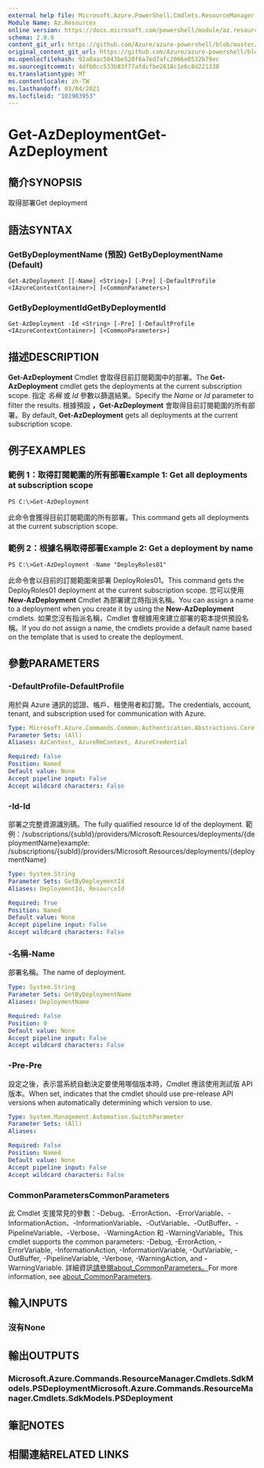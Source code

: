 ```yaml
---
external help file: Microsoft.Azure.PowerShell.Cmdlets.ResourceManager.dll-Help.xml
Module Name: Az.Resources
online version: https://docs.microsoft.com/powershell/module/az.resources/get-azdeployment
schema: 2.0.0
content_git_url: https://github.com/Azure/azure-powershell/blob/master/src/Resources/Resources/help/Get-AzDeployment.md
original_content_git_url: https://github.com/Azure/azure-powershell/blob/master/src/Resources/Resources/help/Get-AzDeployment.md
ms.openlocfilehash: 92a0aac5043be520f6a7ed7afc2066e0532b79ec
ms.sourcegitcommit: 4dfb0cc533b83f77afdcfbe2618c1e6c8d221330
ms.translationtype: MT
ms.contentlocale: zh-TW
ms.lasthandoff: 03/04/2021
ms.locfileid: "101903953"
---
```

# <span data-ttu-id="3e7d2-101">Get-AzDeployment</span><span class="sxs-lookup"><span data-stu-id="3e7d2-101">Get-AzDeployment</span></span>

## <span data-ttu-id="3e7d2-102">簡介</span><span class="sxs-lookup"><span data-stu-id="3e7d2-102">SYNOPSIS</span></span>
<span data-ttu-id="3e7d2-103">取得部署</span><span class="sxs-lookup"><span data-stu-id="3e7d2-103">Get deployment</span></span>

## <span data-ttu-id="3e7d2-104">語法</span><span class="sxs-lookup"><span data-stu-id="3e7d2-104">SYNTAX</span></span>

### <span data-ttu-id="3e7d2-105">GetByDeploymentName (預設) </span><span class="sxs-lookup"><span data-stu-id="3e7d2-105">GetByDeploymentName (Default)</span></span>
```
Get-AzDeployment [[-Name] <String>] [-Pre] [-DefaultProfile <IAzureContextContainer>] [<CommonParameters>]
```

### <span data-ttu-id="3e7d2-106">GetByDeploymentId</span><span class="sxs-lookup"><span data-stu-id="3e7d2-106">GetByDeploymentId</span></span>
```
Get-AzDeployment -Id <String> [-Pre] [-DefaultProfile <IAzureContextContainer>] [<CommonParameters>]
```

## <span data-ttu-id="3e7d2-107">描述</span><span class="sxs-lookup"><span data-stu-id="3e7d2-107">DESCRIPTION</span></span>
<span data-ttu-id="3e7d2-108">**Get-AzDeployment** Cmdlet 會取得目前訂閱範圍中的部署。</span><span class="sxs-lookup"><span data-stu-id="3e7d2-108">The **Get-AzDeployment** cmdlet gets the deployments at the current subscription scope.</span></span>
<span data-ttu-id="3e7d2-109">指定 *名稱* 或 *Id* 參數以篩選結果。</span><span class="sxs-lookup"><span data-stu-id="3e7d2-109">Specify the *Name* or *Id* parameter to filter the results.</span></span>
<span data-ttu-id="3e7d2-110">根據預設 **，Get-AzDeployment** 會取得目前訂閱範圍的所有部署。</span><span class="sxs-lookup"><span data-stu-id="3e7d2-110">By default, **Get-AzDeployment** gets all deployments at the current subscription scope.</span></span>

## <span data-ttu-id="3e7d2-111">例子</span><span class="sxs-lookup"><span data-stu-id="3e7d2-111">EXAMPLES</span></span>

### <span data-ttu-id="3e7d2-112">範例 1：取得訂閱範圍的所有部署</span><span class="sxs-lookup"><span data-stu-id="3e7d2-112">Example 1: Get all deployments at subscription scope</span></span>
```
PS C:\>Get-AzDeployment
```

<span data-ttu-id="3e7d2-113">此命令會獲得目前訂閱範圍的所有部署。</span><span class="sxs-lookup"><span data-stu-id="3e7d2-113">This command gets all deployments at the current subscription scope.</span></span>

### <span data-ttu-id="3e7d2-114">範例 2：根據名稱取得部署</span><span class="sxs-lookup"><span data-stu-id="3e7d2-114">Example 2: Get a deployment by name</span></span>
```
PS C:\>Get-AzDeployment -Name "DeployRoles01"
```

<span data-ttu-id="3e7d2-115">此命令會以目前的訂閱範圍來部署 DeployRoles01。</span><span class="sxs-lookup"><span data-stu-id="3e7d2-115">This command gets the DeployRoles01 deployment at the current subscription scope.</span></span>
<span data-ttu-id="3e7d2-116">您可以使用 **New-AzDeployment** Cmdlet 為部署建立時指派名稱。</span><span class="sxs-lookup"><span data-stu-id="3e7d2-116">You can assign a name to a deployment when you create it by using the **New-AzDeployment** cmdlets.</span></span>
<span data-ttu-id="3e7d2-117">如果您沒有指派名稱，Cmdlet 會根據用來建立部署的範本提供預設名稱。</span><span class="sxs-lookup"><span data-stu-id="3e7d2-117">If you do not assign a name, the cmdlets provide a default name based on the template that is used to create the deployment.</span></span>

## <span data-ttu-id="3e7d2-118">參數</span><span class="sxs-lookup"><span data-stu-id="3e7d2-118">PARAMETERS</span></span>

### <span data-ttu-id="3e7d2-119">-DefaultProfile</span><span class="sxs-lookup"><span data-stu-id="3e7d2-119">-DefaultProfile</span></span>
<span data-ttu-id="3e7d2-120">用於與 Azure 通訊的認證、帳戶、租使用者和訂閱。</span><span class="sxs-lookup"><span data-stu-id="3e7d2-120">The credentials, account, tenant, and subscription used for communication with Azure.</span></span>

```yaml
Type: Microsoft.Azure.Commands.Common.Authentication.Abstractions.Core.IAzureContextContainer
Parameter Sets: (All)
Aliases: AzContext, AzureRmContext, AzureCredential

Required: False
Position: Named
Default value: None
Accept pipeline input: False
Accept wildcard characters: False
```

### <span data-ttu-id="3e7d2-121">-Id</span><span class="sxs-lookup"><span data-stu-id="3e7d2-121">-Id</span></span>
<span data-ttu-id="3e7d2-122">部署之完整資源識別碼。</span><span class="sxs-lookup"><span data-stu-id="3e7d2-122">The fully qualified resource Id of the deployment.</span></span>
<span data-ttu-id="3e7d2-123">範例：/subscriptions/{subId}/providers/Microsoft.Resources/deployments/{deploymentName}</span><span class="sxs-lookup"><span data-stu-id="3e7d2-123">example: /subscriptions/{subId}/providers/Microsoft.Resources/deployments/{deploymentName}</span></span>

```yaml
Type: System.String
Parameter Sets: GetByDeploymentId
Aliases: DeploymentId, ResourceId

Required: True
Position: Named
Default value: None
Accept pipeline input: False
Accept wildcard characters: False
```

### <span data-ttu-id="3e7d2-124">-名稱</span><span class="sxs-lookup"><span data-stu-id="3e7d2-124">-Name</span></span>
<span data-ttu-id="3e7d2-125">部署名稱。</span><span class="sxs-lookup"><span data-stu-id="3e7d2-125">The name of deployment.</span></span>

```yaml
Type: System.String
Parameter Sets: GetByDeploymentName
Aliases: DeploymentName

Required: False
Position: 0
Default value: None
Accept pipeline input: False
Accept wildcard characters: False
```

### <span data-ttu-id="3e7d2-126">-Pre</span><span class="sxs-lookup"><span data-stu-id="3e7d2-126">-Pre</span></span>
<span data-ttu-id="3e7d2-127">設定之後，表示當系統自動決定要使用哪個版本時，Cmdlet 應該使用測試版 API 版本。</span><span class="sxs-lookup"><span data-stu-id="3e7d2-127">When set, indicates that the cmdlet should use pre-release API versions when automatically determining which version to use.</span></span>

```yaml
Type: System.Management.Automation.SwitchParameter
Parameter Sets: (All)
Aliases:

Required: False
Position: Named
Default value: None
Accept pipeline input: False
Accept wildcard characters: False
```

### <span data-ttu-id="3e7d2-128">CommonParameters</span><span class="sxs-lookup"><span data-stu-id="3e7d2-128">CommonParameters</span></span>
<span data-ttu-id="3e7d2-129">此 Cmdlet 支援常見的參數：-Debug、-ErrorAction、-ErrorVariable、-InformationAction、-InformationVariable、-OutVariable、-OutBuffer、-PipelineVariable、-Verbose、-WarningAction 和 -WarningVariable。</span><span class="sxs-lookup"><span data-stu-id="3e7d2-129">This cmdlet supports the common parameters: -Debug, -ErrorAction, -ErrorVariable, -InformationAction, -InformationVariable, -OutVariable, -OutBuffer, -PipelineVariable, -Verbose, -WarningAction, and -WarningVariable.</span></span> <span data-ttu-id="3e7d2-130">詳細資訊[請參閱about_CommonParameters。](http://go.microsoft.com/fwlink/?LinkID=113216)</span><span class="sxs-lookup"><span data-stu-id="3e7d2-130">For more information, see [about_CommonParameters](http://go.microsoft.com/fwlink/?LinkID=113216).</span></span>

## <span data-ttu-id="3e7d2-131">輸入</span><span class="sxs-lookup"><span data-stu-id="3e7d2-131">INPUTS</span></span>

### <span data-ttu-id="3e7d2-132">沒有</span><span class="sxs-lookup"><span data-stu-id="3e7d2-132">None</span></span>

## <span data-ttu-id="3e7d2-133">輸出</span><span class="sxs-lookup"><span data-stu-id="3e7d2-133">OUTPUTS</span></span>

### <span data-ttu-id="3e7d2-134">Microsoft.Azure.Commands.ResourceManager.Cmdlets.SdkModels.PSDeployment</span><span class="sxs-lookup"><span data-stu-id="3e7d2-134">Microsoft.Azure.Commands.ResourceManager.Cmdlets.SdkModels.PSDeployment</span></span>

## <span data-ttu-id="3e7d2-135">筆記</span><span class="sxs-lookup"><span data-stu-id="3e7d2-135">NOTES</span></span>

## <span data-ttu-id="3e7d2-136">相關連結</span><span class="sxs-lookup"><span data-stu-id="3e7d2-136">RELATED LINKS</span></span>
